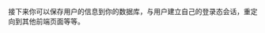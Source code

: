 <IntegrationDetailCard title="完成认证">

接下来你可以保存用户的信息到你的数据库，与用户建立自己的登录态会话，重定向到其他前端页面等等。

</IntegrationDetailCard>